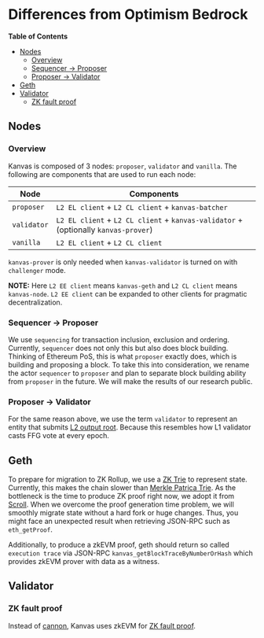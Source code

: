 # Differences from Optimism Bedrock

<!-- All glossary references in this file. -->

[g-l2-output-root]: glossary.md#l2-output-root
[g-mpt]: glossary.md#merkle-patricia-trie
[g-zktrie]: glossary.md#zk-trie
[g-zk-fault-proof]: glossary.md#zk-fault-proof

<!-- START doctoc generated TOC please keep comment here to allow auto update -->
<!-- DON'T EDIT THIS SECTION, INSTEAD RE-RUN doctoc TO UPDATE -->
**Table of Contents**

- [Nodes](#nodes)
  - [Overview](#overview)
  - [Sequencer -> Proposer](#sequencer---proposer)
  - [Proposer -> Validator](#proposer---validator)
- [Geth](#geth)
- [Validator](#validator)
  - [ZK fault proof](#zk-fault-proof)

<!-- END doctoc generated TOC please keep comment here to allow auto update -->

## Nodes

### Overview

Kanvas is composed of 3 nodes: `proposer`, `validator` and `vanilla`.  The following are components that
are used to run each node:

| Node        | Components                                                                          |
|-------------|-------------------------------------------------------------------------------------|
| `proposer`  | `L2 EL client` + `L2 CL client` + `kanvas-batcher`                                  |
| `validator` | `L2 EL client` + `L2 CL client` + `kanvas-validator` + (optionally `kanvas-prover`) |
| `vanilla`   | `L2 EL client` + `L2 CL client`                                                     |

`kanvas-prover` is only needed when `kanvas-validator` is turned on with `challenger` mode.

**NOTE:** Here `L2 EE client` means `kanvas-geth` and `L2 CL client` means `kanvas-node`. `L2 EE client` can
be expanded to other clients for pragmatic decentralization.

### Sequencer -> Proposer

We use `sequencing` for transaction inclusion, exclusion and ordering. Currently, `sequencer` does not only
this but also does block building. Thinking of Ethereum PoS, this is what `proposer` exactly does, which is building
and proposing a block. To take this into consideration, we rename the actor `sequencer` to `proposer` and plan to
separate block building ability from `proposer` in the future. We will make the results of our research public.

### Proposer -> Validator

For the same reason above, we use the term `validator` to represent an entity that submits
[L2 output root][g-l2-output-root]. Because this resembles how L1 validator casts FFG vote at every epoch.

## Geth

To prepare for migration to ZK Rollup, we use a [ZK Trie][g-zktrie] to represent state. Currently, this makes
the chain slower than [Merkle Patrica Trie][g-mpt]. As the bottleneck is the time to produce ZK proof right now,
we adopt it from [Scroll]. When we overcome the proof generation time problem, we will smoothly migrate state
without a hard fork or huge changes. Thus, you might face an unexpected result when retrieving JSON-RPC such as
`eth_getProof`.

Additionally, to produce a zkEVM proof, geth should return so called `execution trace` via JSON-RPC
`kanvas_getBlockTraceByNumberOrHash` which provides zkEVM prover with data as a witness.

[scroll]: https://scroll.io/

## Validator

### ZK fault proof

Instead of [cannon], Kanvas uses zkEVM for [ZK fault proof][g-zk-fault-proof].

[cannon]: https://github.com/ethereum-optimism/cannon
